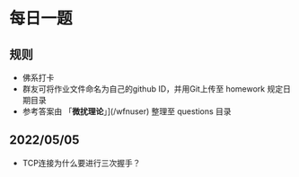 # 每日一题
## 规则
- 佛系打卡
- 群友可将作业文件命名为自己的github ID，并用Git上传至 homework 规定日期目录
- 参考答案由 「**微扰理论**」](/wfnuser) 整理至 questions 目录

## 2022/05/05
- TCP连接为什么要进行三次握手？
